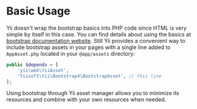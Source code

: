 Basic Usage
===========

Yii doesn't wrap the bootstrap basics into PHP code since HTML is very simple by itself in this case. You can find details
about using the basics at [bootstrap documentation website](http://getbootstrap.com/css/). Still Yii provides a
convenient way to include bootstrap assets in your pages with a single line added to `AppAsset.php` located in your
`@app/assets` directory:

```php
public $depends = [
    'yii\web\YiiAsset',
    'Yiisoft\Yii\Bootstrap4\BootstrapAsset', // this line
];
```

Using bootstrap through Yii asset manager allows you to minimize its resources and combine with your own resources when
needed.
